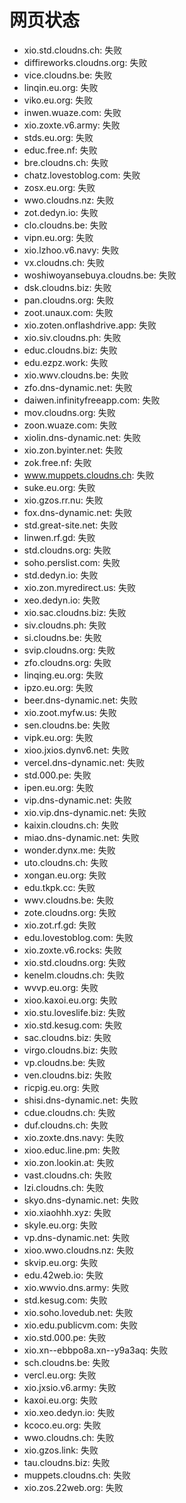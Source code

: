 # 网页状态
- xio.std.cloudns.ch: 失败
- diffireworks.cloudns.org: 失败
- vice.cloudns.be: 失败
- linqin.eu.org: 失败
- viko.eu.org: 失败
- inwen.wuaze.com: 失败
- xio.zoxte.v6.army: 失败
- stds.eu.org: 失败
- educ.free.nf: 失败
- bre.cloudns.ch: 失败
- chatz.lovestoblog.com: 失败
- zosx.eu.org: 失败
- wwo.cloudns.nz: 失败
- zot.dedyn.io: 失败
- clo.cloudns.be: 失败
- vipn.eu.org: 失败
- xio.lzhoo.v6.navy: 失败
- vx.cloudns.ch: 失败
- woshiwoyansebuya.cloudns.be: 失败
- dsk.cloudns.biz: 失败
- pan.cloudns.org: 失败
- zoot.unaux.com: 失败
- xio.zoten.onflashdrive.app: 失败
- xio.siv.cloudns.ph: 失败
- educ.cloudns.biz: 失败
- edu.ezpz.work: 失败
- xio.wwv.cloudns.be: 失败
- zfo.dns-dynamic.net: 失败
- daiwen.infinityfreeapp.com: 失败
- mov.cloudns.org: 失败
- zoon.wuaze.com: 失败
- xiolin.dns-dynamic.net: 失败
- xio.zon.byinter.net: 失败
- zok.free.nf: 失败
- www.muppets.cloudns.ch: 失败
- suke.eu.org: 失败
- xio.gzos.rr.nu: 失败
- fox.dns-dynamic.net: 失败
- std.great-site.net: 失败
- linwen.rf.gd: 失败
- std.cloudns.org: 失败
- soho.perslist.com: 失败
- std.dedyn.io: 失败
- xio.zon.myredirect.us: 失败
- xeo.dedyn.io: 失败
- xio.sac.cloudns.biz: 失败
- siv.cloudns.ph: 失败
- si.cloudns.be: 失败
- svip.cloudns.org: 失败
- zfo.cloudns.org: 失败
- linqing.eu.org: 失败
- ipzo.eu.org: 失败
- beer.dns-dynamic.net: 失败
- xio.zoot.myfw.us: 失败
- sen.cloudns.be: 失败
- vipk.eu.org: 失败
- xioo.jxios.dynv6.net: 失败
- vercel.dns-dynamic.net: 失败
- std.000.pe: 失败
- ipen.eu.org: 失败
- vip.dns-dynamic.net: 失败
- xio.vip.dns-dynamic.net: 失败
- kaixin.cloudns.ch: 失败
- miao.dns-dynamic.net: 失败
- wonder.dynx.me: 失败
- uto.cloudns.ch: 失败
- xongan.eu.org: 失败
- edu.tkpk.cc: 失败
- wwv.cloudns.be: 失败
- zote.cloudns.org: 失败
- xio.zot.rf.gd: 失败
- edu.lovestoblog.com: 失败
- xio.zoxte.v6.rocks: 失败
- xio.std.cloudns.org: 失败
- kenelm.cloudns.ch: 失败
- wvvp.eu.org: 失败
- xioo.kaxoi.eu.org: 失败
- xio.stu.loveslife.biz: 失败
- xio.std.kesug.com: 失败
- sac.cloudns.biz: 失败
- virgo.cloudns.biz: 失败
- vp.cloudns.be: 失败
- ven.cloudns.biz: 失败
- ricpig.eu.org: 失败
- shisi.dns-dynamic.net: 失败
- cdue.cloudns.ch: 失败
- duf.cloudns.ch: 失败
- xio.zoxte.dns.navy: 失败
- xioo.educ.line.pm: 失败
- xio.zon.lookin.at: 失败
- vast.cloudns.ch: 失败
- lzi.cloudns.ch: 失败
- skyo.dns-dynamic.net: 失败
- xio.xiaohhh.xyz: 失败
- skyle.eu.org: 失败
- vp.dns-dynamic.net: 失败
- xioo.wwo.cloudns.nz: 失败
- skvip.eu.org: 失败
- edu.42web.io: 失败
- xio.wwvio.dns.army: 失败
- std.kesug.com: 失败
- xio.soho.lovedub.net: 失败
- xio.edu.publicvm.com: 失败
- xio.std.000.pe: 失败
- xio.xn--ebbpo8a.xn--y9a3aq: 失败
- sch.cloudns.be: 失败
- vercl.eu.org: 失败
- xio.jxsio.v6.army: 失败
- kaxoi.eu.org: 失败
- xio.xeo.dedyn.io: 失败
- kcoco.eu.org: 失败
- wwo.cloudns.ch: 失败
- xio.gzos.link: 失败
- tau.cloudns.biz: 失败
- muppets.cloudns.ch: 失败
- xio.zos.22web.org: 失败
